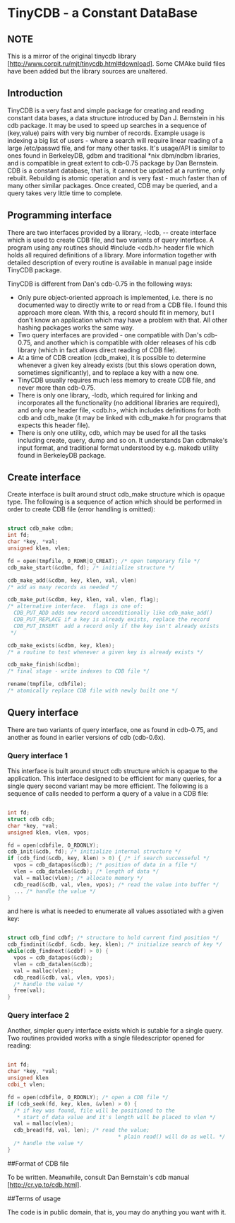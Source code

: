 # TinyCDB - a Constant DataBase

## NOTE
This is a mirror of the original tinycdb library [http://www.corpit.ru/mjt/tinycdb.html#download]. Some CMAke build files have been added but the library sources are unaltered.

## Introduction
TinyCDB is a very fast and simple package for creating and reading constant data bases, a data structure introduced by Dan J. Bernstein in his cdb package. It may be used to speed up searches in a sequence of (key,value) pairs with very big number of records. Example usage is indexing a big list of users - where a search will require linear reading of a large /etc/passwd file, and for many other tasks. It's usage/API is similar to ones found in BerkeleyDB, gdbm and traditional *nix dbm/ndbm libraries, and is compatible in great extent to cdb-0.75 package by Dan Bernstein.  CDB is a constant database, that is, it cannot be updated at a runtime, only rebuilt. Rebuilding is atomic operation and is very fast - much faster than of many other similar packages. Once created, CDB may be queried, and a query takes very little time to complete.

## Programming interface

There are two interfaces provided by a library, -lcdb, -- create interface which is used to create CDB file, and two variants of query interface. A program using any routines should #include <cdb.h> header file which holds all required definitions of a library. More information together with detailed description of every routine is available in manual page inside TinyCDB package.

TinyCDB is different from Dan's cdb-0.75 in the following ways:

* Only pure object-oriented approach is implemented, i.e. there is no documented way to directly write to or read from a CDB file. I found this approach more clean. With this, a record should fit in memory, but I don't know an application which may have a problem with that. All other hashing packages works the same way.
* Two query interfaces are provided - one compatible with Dan's cdb-0.75, and another which is compatible with older releases of his cdb library (which in fact allows direct reading of CDB file).
* At a time of CDB creation (cdb_make), it is possible to determine whenever a given key already exists (but this slows operation down, sometimes significantly), and to replace a key with a new one.
* TinyCDB usually requires much less memory to create CDB file, and never more than cdb-0.75.
* There is only one library, -lcdb, which required for linking and incorporates all the functionality (no additional libraries are required), and only one header file, <cdb.h>, which includes definitions for both cdb and cdb_make (it may be linked with cdb_make.h for programs that expects this header file).
* There is only one utility, cdb, which may be used for all the tasks including create, query, dump and so on. It understands Dan cdbmake's input format, and traditional format understood by e.g. makedb utility found in BerkeleyDB package.

## Create interface

Create interface is built around struct cdb_make structure which is opaque type. The following is a sequence of action which should be performed in order to create CDB file (error handling is omitted):

```c++

struct cdb_make cdbm;
int fd;
char *key, *val;
unsigned klen, vlen;

fd = open(tmpfile, O_RDWR|O_CREAT); /* open temporary file */
cdb_make_start(&cdbm, fd); /* initialize structure */

cdb_make_add(&cdbm, key, klen, val, vlen)
/* add as many records as needed */

cdb_make_put(&cdbm, key, klen, val, vlen, flag);
/* alternative interface.  flags is one of:
  CDB_PUT_ADD adds new record unconditionally like cdb_make_add()
  CDB_PUT_REPLACE if a key is already exists, replace the record
  CDB_PUT_INSERT  add a record only if the key isn't already exists
 */

cdb_make_exists(&cdbm, key, klen);
/* a routine to test whenever a given key is already exists */

cdb_make_finish(&cdbm);
/* final stage - write indexes to CDB file */

rename(tmpfile, cdbfile);
/* atomically replace CDB file with newly built one */


```

## Query interface

There are two variants of query interface, one as found in cdb-0.75, and another as found in earlier versions of cdb (cdb-0.6x).

### Query interface 1

This interface is built around struct cdb structure which is opaque to the application. This interface designed to be efficient for many queries, for a single query second variant may be more efficient. The following is a sequence of calls needed to perform a query of a value in a CDB file:

```c++

int fd;
struct cdb cdb;
char *key, *val;
unsigned klen, vlen, vpos;

fd = open(cdbfile, O_RDONLY);
cdb_init(&cdb, fd); /* initialize internal structure */
if (cdb_find(&cdb, key, klen) > 0) { /* if search successeful */
  vpos = cdb_datapos(&cdb); /* position of data in a file */
  vlen = cdb_datalen(&cdb); /* length of data */
  val = malloc(vlen); /* allocate memory */
  cdb_read(&cdb, val, vlen, vpos); /* read the value into buffer */
  ... /* handle the value */
}


```

and here is what is needed to enumerate all values assotiated with a given key:

```c++

struct cdb_find cdbf; /* structure to hold current find position */
cdb_findinit(&cdbf, &cdb, key, klen); /* initialize search of key */
while(cdb_findnext(&cdbf) > 0) {
  vpos = cdb_datapos(&cdb);
  vlen = cdb_datalen(&cdb);
  val = malloc(vlen);
  cdb_read(&cdb, val, vlen, vpos);
  /* handle the value */
  free(val);
}

```

### Query interface 2

Another, simpler query interface exists which is sutable for a single query. Two routines provided works with a single filedescriptor opened for reading:

```c++

int fd;
char *key, *val;
unsigned klen
cdbi_t vlen;

fd = open(cdbfile, O_RDONLY); /* open a CDB file */
if (cdb_seek(fd, key, klen, &vlen) > 0) {
  /* if key was found, file will be positioned to the
   * start of data value and it's length will be placed to vlen */
  val = malloc(vlen);
  cdb_bread(fd, val, len); /* read the value;
                                   * plain read() will do as well. */
  /* handle the value */
}

```

##Format of CDB file

To be written. Meanwhile, consult Dan Bernstain's cdb manual [http://cr.yp.to/cdb.html].

##Terms of usage

The code is in public domain, that is, you may do anything you want with it.

